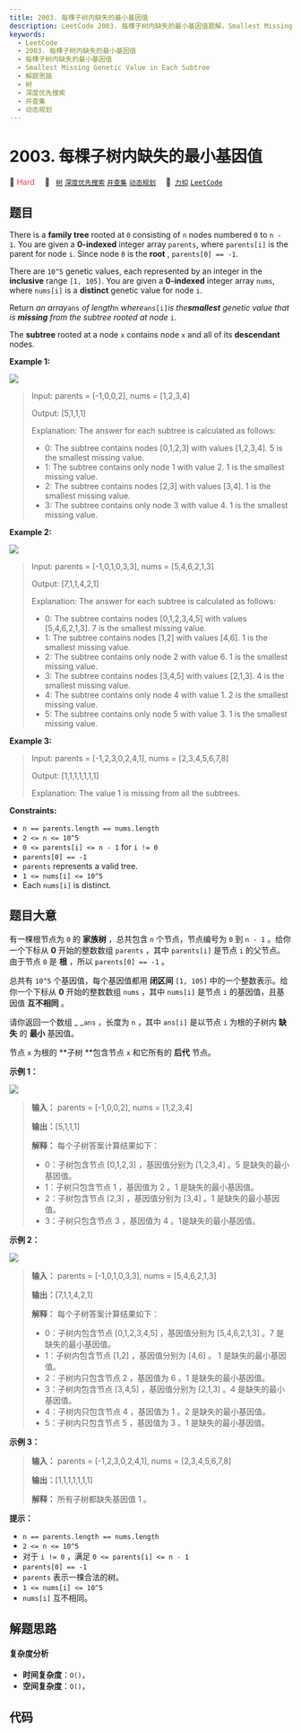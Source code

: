 ```yaml
---
title: 2003. 每棵子树内缺失的最小基因值
description: LeetCode 2003. 每棵子树内缺失的最小基因值题解，Smallest Missing Genetic Value in Each Subtree，包含解题思路、复杂度分析以及完整的 JavaScript 代码实现。
keywords:
  - LeetCode
  - 2003. 每棵子树内缺失的最小基因值
  - 每棵子树内缺失的最小基因值
  - Smallest Missing Genetic Value in Each Subtree
  - 解题思路
  - 树
  - 深度优先搜索
  - 并查集
  - 动态规划
---
```


# 2003. 每棵子树内缺失的最小基因值

🔴 <font color=#ff334b>Hard</font>&emsp; 🔖&ensp; [`树`](/tag/tree.md) [`深度优先搜索`](/tag/depth-first-search.md) [`并查集`](/tag/union-find.md) [`动态规划`](/tag/dynamic-programming.md)&emsp; 🔗&ensp;[`力扣`](https://leetcode.cn/problems/smallest-missing-genetic-value-in-each-subtree) [`LeetCode`](https://leetcode.com/problems/smallest-missing-genetic-value-in-each-subtree)

## 题目

There is a **family tree** rooted at `0` consisting of `n` nodes numbered `0`
to `n - 1`. You are given a **0-indexed** integer array `parents`, where
`parents[i]` is the parent for node `i`. Since node `0` is the **root** ,
`parents[0] == -1`.

There are `10^5` genetic values, each represented by an integer in the
**inclusive** range `[1, 105]`. You are given a **0-indexed** integer array
`nums`, where `nums[i]` is a **distinct** genetic value for node `i`.

Return _an array_`ans` _of length_`n` _where_`ans[i]`_is_ _the**smallest**
genetic value that is **missing** from the subtree rooted at node_ `i`.

The **subtree** rooted at a node `x` contains node `x` and all of its
**descendant** nodes.



**Example 1:**

![](https://assets.leetcode.com/uploads/2021/08/23/case-1.png)

> Input: parents = [-1,0,0,2], nums = [1,2,3,4]
> 
> Output: [5,1,1,1]
> 
> Explanation: The answer for each subtree is calculated as follows:
> - 0: The subtree contains nodes [0,1,2,3] with values [1,2,3,4]. 5 is the smallest missing value.
> - 1: The subtree contains only node 1 with value 2. 1 is the smallest missing value.
> - 2: The subtree contains nodes [2,3] with values [3,4]. 1 is the smallest missing value.
> - 3: The subtree contains only node 3 with value 4. 1 is the smallest missing value.

**Example 2:**

![](https://assets.leetcode.com/uploads/2021/08/23/case-2.png)

> Input: parents = [-1,0,1,0,3,3], nums = [5,4,6,2,1,3]
> 
> Output: [7,1,1,4,2,1]
> 
> Explanation: The answer for each subtree is calculated as follows:
> - 0: The subtree contains nodes [0,1,2,3,4,5] with values [5,4,6,2,1,3]. 7 is the smallest missing value.
> - 1: The subtree contains nodes [1,2] with values [4,6]. 1 is the smallest missing value.
> - 2: The subtree contains only node 2 with value 6. 1 is the smallest missing value.
> - 3: The subtree contains nodes [3,4,5] with values [2,1,3]. 4 is the smallest missing value.
> - 4: The subtree contains only node 4 with value 1. 2 is the smallest missing value.
> - 5: The subtree contains only node 5 with value 3. 1 is the smallest missing value.

**Example 3:**

> Input: parents = [-1,2,3,0,2,4,1], nums = [2,3,4,5,6,7,8]
> 
> Output: [1,1,1,1,1,1,1]
> 
> Explanation: The value 1 is missing from all the subtrees.

**Constraints:**

  * `n == parents.length == nums.length`
  * `2 <= n <= 10^5`
  * `0 <= parents[i] <= n - 1` for `i != 0`
  * `parents[0] == -1`
  * `parents` represents a valid tree.
  * `1 <= nums[i] <= 10^5`
  * Each `nums[i]` is distinct.


## 题目大意

有一棵根节点为 `0` 的 **家族树**  ，总共包含 `n` 个节点，节点编号为 `0` 到 `n - 1` 。给你一个下标从 **0**
开始的整数数组 `parents` ，其中 `parents[i]` 是节点 `i` 的父节点。由于节点 `0` 是 **根**  ，所以
`parents[0] == -1` 。

总共有 `10^5` 个基因值，每个基因值都用 **闭区间**  `[1, 105]` 中的一个整数表示。给你一个下标从 **0**  开始的整数数组
`nums` ，其中 `nums[i]` 是节点 `i` 的基因值，且基因值 **互不相同**  。

请你返回一个数组 _ _`ans` ，长度为 `n` ，其中 `ans[i]` 是以节点 `i` 为根的子树内 **缺失**  的 **最小**  基因值。

节点 `x` 为根的 **子树  **包含节点 `x` 和它所有的 **后代**  节点。



**示例 1：**

![](https://assets.leetcode.com/uploads/2021/08/23/case-1.png)

> 
> 
> 
> 
> 
> **输入：** parents = [-1,0,0,2], nums = [1,2,3,4]
> 
> **输出：**[5,1,1,1]
> 
> **解释：** 每个子树答案计算结果如下：
> - 0：子树包含节点 [0,1,2,3] ，基因值分别为 [1,2,3,4] 。5 是缺失的最小基因值。
> - 1：子树只包含节点 1 ，基因值为 2 。1 是缺失的最小基因值。
> - 2：子树包含节点 [2,3] ，基因值分别为 [3,4] 。1 是缺失的最小基因值。
> - 3：子树只包含节点 3 ，基因值为 4 。1是缺失的最小基因值。
> 
> 

**示例 2：**

![](https://assets.leetcode.com/uploads/2021/08/23/case-2.png)

> 
> 
> 
> 
> 
> **输入：** parents = [-1,0,1,0,3,3], nums = [5,4,6,2,1,3]
> 
> **输出：**[7,1,1,4,2,1]
> 
> **解释：** 每个子树答案计算结果如下：
> - 0：子树内包含节点 [0,1,2,3,4,5] ，基因值分别为 [5,4,6,2,1,3] 。7 是缺失的最小基因值。
> - 1：子树内包含节点 [1,2] ，基因值分别为 [4,6] 。 1 是缺失的最小基因值。
> - 2：子树内只包含节点 2 ，基因值为 6 。1 是缺失的最小基因值。
> - 3：子树内包含节点 [3,4,5] ，基因值分别为 [2,1,3] 。4 是缺失的最小基因值。
> - 4：子树内只包含节点 4 ，基因值为 1 。2 是缺失的最小基因值。
> - 5：子树内只包含节点 5 ，基因值为 3 。1 是缺失的最小基因值。
> 
> 

**示例 3：**

> 
> 
> 
> 
> 
> **输入：** parents = [-1,2,3,0,2,4,1], nums = [2,3,4,5,6,7,8]
> 
> **输出：**[1,1,1,1,1,1,1]
> 
> **解释：** 所有子树都缺失基因值 1 。
> 
> 



**提示：**

  * `n == parents.length == nums.length`
  * `2 <= n <= 10^5`
  * 对于 `i != 0` ，满足 `0 <= parents[i] <= n - 1`
  * `parents[0] == -1`
  * `parents` 表示一棵合法的树。
  * `1 <= nums[i] <= 10^5`
  * `nums[i]` 互不相同。


## 解题思路

#### 复杂度分析

- **时间复杂度**：`O()`，
- **空间复杂度**：`O()`，

## 代码

```javascript

```